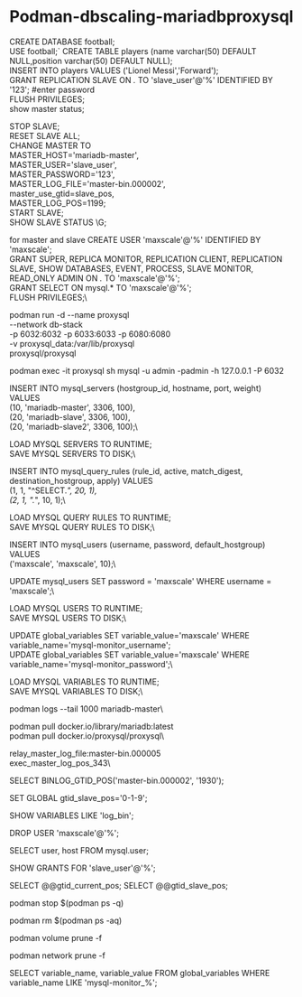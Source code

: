 # Podman-dbscaling-mariadbproxysql


CREATE DATABASE football;\
 USE football;\`
 CREATE TABLE players (name varchar(50) DEFAULT NULL,position varchar(50) DEFAULT NULL);\
 INSERT INTO players VALUES ('Lionel Messi','Forward');\
 GRANT REPLICATION SLAVE ON *.* TO 'slave_user'@'%' IDENTIFIED BY '123'; #enter password\
 FLUSH PRIVILEGES;\
 show master status;

STOP SLAVE; \
RESET SLAVE ALL; \
 CHANGE MASTER TO \
   MASTER_HOST='mariadb-master',\
   MASTER_USER='slave_user',\
   MASTER_PASSWORD='123',\
   MASTER_LOG_FILE='master-bin.000002',\
   master_use_gtid=slave_pos,\
   MASTER_LOG_POS=1199;\
START SLAVE;\
SHOW SLAVE STATUS \G;


for  master and slave
CREATE USER 'maxscale'@'%' IDENTIFIED BY 'maxscale';\
GRANT SUPER, REPLICA MONITOR, REPLICATION CLIENT, REPLICATION SLAVE, SHOW DATABASES, EVENT, PROCESS, SLAVE MONITOR, READ_ONLY ADMIN ON *.* TO 'maxscale'@'%';\
GRANT SELECT ON mysql.* TO 'maxscale'@'%';\
FLUSH PRIVILEGES;\


podman run -d --name proxysql \
    --network db-stack \
    -p 6032:6032 -p 6033:6033 -p 6080:6080 \
    -v proxysql_data:/var/lib/proxysql \
    proxysql/proxysql

podman exec -it proxysql sh
mysql -u admin -padmin -h 127.0.0.1 -P 6032

INSERT INTO mysql_servers (hostgroup_id, hostname, port, weight) VALUES \
(10, 'mariadb-master', 3306, 100), \
(20, 'mariadb-slave', 3306, 100),\
(20, 'mariadb-slave2', 3306, 100);\

LOAD MYSQL SERVERS TO RUNTIME;\
SAVE MYSQL SERVERS TO DISK;\

INSERT INTO mysql_query_rules (rule_id, active, match_digest, destination_hostgroup, apply) VALUES \
(1, 1, "^SELECT.*", 20, 1),\
(2, 1, ".*", 10, 1);\

LOAD MYSQL QUERY RULES TO RUNTIME;\
SAVE MYSQL QUERY RULES TO DISK;\

INSERT INTO mysql_users (username, password, default_hostgroup) VALUES \
('maxscale', 'maxscale', 10);\

UPDATE mysql_users SET password = 'maxscale' WHERE username = 'maxscale';\

LOAD MYSQL USERS TO RUNTIME;\
SAVE MYSQL USERS TO DISK;\

UPDATE global_variables SET variable_value='maxscale' WHERE variable_name='mysql-monitor_username';\
UPDATE global_variables SET variable_value='maxscale' WHERE variable_name='mysql-monitor_password';\

LOAD MYSQL VARIABLES TO RUNTIME;\
SAVE MYSQL VARIABLES TO DISK;\

podman logs --tail 1000 mariadb-master\

podman pull docker.io/library/mariadb:latest\
podman pull docker.io/proxysql/proxysql\

relay_master_log_file:master-bin.000005 \
exec_master_log_pos_343\

SELECT BINLOG_GTID_POS('master-bin.000002', '1930');

SET GLOBAL gtid_slave_pos='0-1-9';

SHOW VARIABLES LIKE 'log_bin';

DROP USER 'maxscale'@'%';

SELECT user, host FROM mysql.user;

SHOW GRANTS FOR 'slave_user'@'%';

SELECT @@gtid_current_pos;
SELECT @@gtid_slave_pos;

podman stop $(podman ps -q)

podman rm $(podman ps -aq)

podman volume prune -f

podman network prune -f


SELECT variable_name, variable_value 
FROM global_variables 
WHERE variable_name LIKE 'mysql-monitor_%';



